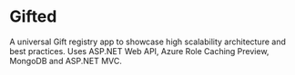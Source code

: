 Gifted
======

A universal Gift registry app to showcase high scalability architecture and best practices.  Uses ASP.NET Web API, Azure Role Caching Preview, MongoDB and ASP.NET MVC.